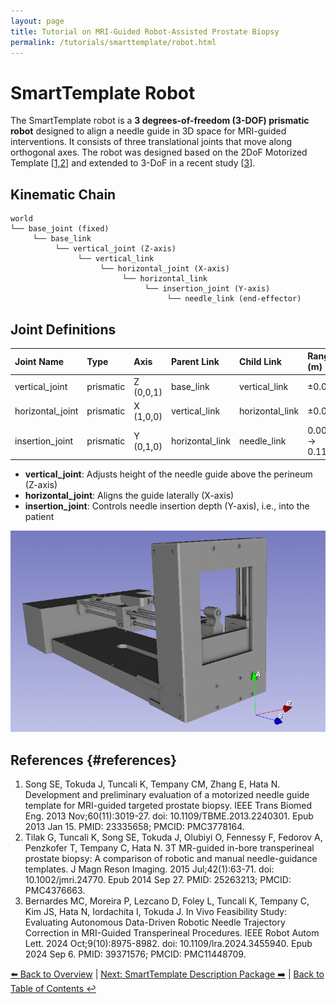 ```yaml
---
layout: page
title: Tutorial on MRI-Guided Robot-Assisted Prostate Biopsy
permalink: /tutorials/smarttemplate/robot.html
---
```


# SmartTemplate Robot

The SmartTemplate robot is a **3 degrees-of-freedom (3-DOF) prismatic robot** designed to align a needle guide in 3D space for MRI-guided interventions. It consists of three translational joints that move along orthogonal axes. The robot was designed based on the 2DoF Motorized Template [[1,2](#references)] and extended to 3-DoF in a recent study [[3](#reference)].

## Kinematic Chain

~~~~
world
└── base_joint (fixed)
     └── base_link
          └── vertical_joint (Z-axis)
               └── vertical_link
                    └── horizontal_joint (X-axis)
                         └── horizontal_link
                              └── insertion_joint (Y-axis)
                                   └── needle_link (end-effector)
~~~~

## Joint Definitions

| **Joint Name** | **Type** | **Axis** | **Parent Link** | **Child Link** | **Range (m)** |
|:--------------|:---------|:---------|:---------------|:--------------|:-------------|
| vertical_joint | prismatic | Z (0,0,1) | base_link | vertical_link | ±0.025 |
| horizontal_joint | prismatic | X (1,0,0) | vertical_link | horizontal_link | ±0.03 |
| insertion_joint | prismatic | Y (0,1,0) | horizontal_link | needle_link | 0.000 → 0.115 |

- **vertical_joint**: Adjusts height of the needle guide above the perineum (Z-axis)
- **horizontal_joint**: Aligns the guide laterally (X-axis)
- **insertion_joint**: Controls needle insertion depth (Y-axis), i.e., into the patient

![SmartTemplate Robot](images/000_SmartTemplate.png)


## References {#references}
1. Song SE, Tokuda J, Tuncali K, Tempany CM, Zhang E, Hata N. Development and preliminary evaluation of a motorized needle guide template for MRI-guided targeted prostate biopsy. IEEE Trans Biomed Eng. 2013 Nov;60(11):3019-27. doi: 10.1109/TBME.2013.2240301. Epub 2013 Jan 15. PMID: 23335658; PMCID: PMC3778164.
2. Tilak G, Tuncali K, Song SE, Tokuda J, Olubiyi O, Fennessy F, Fedorov A, Penzkofer T, Tempany C, Hata N. 3T MR-guided in-bore transperineal prostate biopsy: A comparison of robotic and manual needle-guidance templates. J Magn Reson Imaging. 2015 Jul;42(1):63-71. doi: 10.1002/jmri.24770. Epub 2014 Sep 27. PMID: 25263213; PMCID: PMC4376663.
3. Bernardes MC, Moreira P, Lezcano D, Foley L, Tuncali K, Tempany C, Kim JS, Hata N, Iordachita I, Tokuda J. In Vivo Feasibility Study: Evaluating Autonomous Data-Driven Robotic Needle Trajectory Correction in MRI-Guided Transperineal Procedures. IEEE Robot Autom Lett. 2024 Oct;9(10):8975-8982. doi: 10.1109/lra.2024.3455940. Epub 2024 Sep 6. PMID: 39371576; PMCID: PMC11448709.

 
 

[⬅️ Back to Overview](overview) | [Next: SmartTemplate Description Package ➡️](description) | [Back to Table of Contents ↩️](index)
